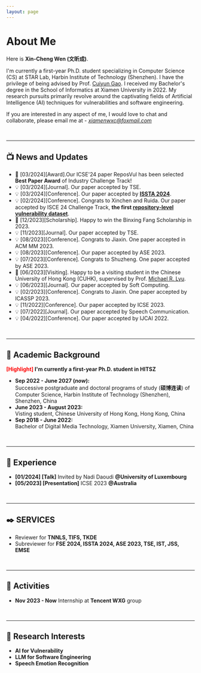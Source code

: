 ```yaml
---
layout: page
---
```


# About Me


Here is **Xin-Cheng Wen (文昕成)**.

I'm currently a first-year Ph.D. student specializing in Computer Science (CS) at STAR Lab, Harbin Institute of Technology (Shenzhen). I have the privilege of being advised by Prof. [Cuiyun Gao](https://cuiyungao.github.io/). I received my Bachelor's degree in the School of Informatics at Xiamen University in 2022. My research pursuits primarily revolve around the captivating fields of Artificial Intelligence (AI) techniques for vulnerabilities and software engineering.


If you are interested in any aspect of me, I would love to chat and collaborate, please email me at - *xiamenwxc@foxmail.com*


  
<br>

---

## 📺 News and Updates
- 🏅 [03/2024][Award].Our ICSE'24 paper ReposVul has been selected **Best Paper Award** of Industry Challenge Track!
- &#x1F4A1; [03/2024][Journal]. Our paper accepted by TSE.
- &#x1F4A1; [03/2024][Conference]. Our paper accepted by **[ISSTA 2024](https://arxiv.org/abs/2403.19096)**.
- &#x1F4A1; [02/2024][Conference]. Congrats to Xinchen and Ruida. Our paper accepted by ISCE 24 Challenge Track, **the first [repository-level vulnerability dataset](https://arxiv.org/abs/2401.13169)**.
- 🏅 [12/2023][Scholarship]. Happy to win the Binxing Fang Scholarship in 2023.
- &#x1F4A1; [11/2023][Journal]. Our paper accepted by TSE.
- &#x1F4A1; [08/2023][Conference]. Congrats to Jiaxin. One paper accepted in ACM MM 2023.
- &#x1F4A1; [08/2023][Conference]. Our paper accepted by ASE 2023.
- &#x1F4A1; [07/2023][Conference]. Congrats to Shuzheng. One paper accepted by ASE 2023.
- &#x1F463; [06/2023][Visiting]. Happy to be a visiting student in the Chinese University of Hong Kong (CUHK), supervised by Prof. [Michael R. Lyu](http://www.cse.cuhk.edu.hk/lyu/).
- &#x1F4A1; [06/2023][Journal]. Our paper accepted by Soft Computing.
- &#x1F4A1; [02/2023][Conference]. Congrats to Jiaxin. One paper accepted by ICASSP 2023.
- &#x1F4A1; [11/2022][Conference]. Our paper accepted by ICSE 2023.
- &#x1F4A1; [07/2022][Journal]. Our paper accepted by Speech Communication.
- &#x1F4A1; [04/2022][Conference]. Our paper accepted by IJCAI 2022.

  
<br>

---

## 🐾 Academic Background

**<font color='red'>[Highlight]</font> I'm currently a first-year Ph.D. student in HITSZ**

- **Sep 2022 - June 2027 (*now*):** <br>Successive postgraduate and doctoral programs of study (**硕博连读**) of Computer Science, Harbin Institute of Technology (Shenzhen), Shenzhen, China
- **June 2023 - August 2023:** <br>Visting student, Chinese University of Hong Kong, Hong Kong, China  
- **Sep 2018 - June 2022:** <br>Bachelor of Digital Media Technology, Xiamen University, Xiamen, China
  
<br>

---

## 🔎 Experience 
- **[01/2024] [Talk]** Invited by Nadi Daoudi **@University of Luxembourg**
- **[05/2023] [Presentation]** ICSE 2023 **@Australia**

<br>

---

## ✒️ SERVICES
- Reviewer for **TNNLS, TIFS, TKDE**
- Subreviewer for **FSE 2024, ISSTA 2024, ASE 2023, TSE, IST, JSS, EMSE**

<br>

---

## 🐳 Activities

- **Nov 2023 - Now** Internship at **Tencent WXG** group

<br>

---



## 📌 Research Interests

- **AI for Vulnerability**
- **LLM for Software Engineering**
- **Speech Emotion Recognition**



<br>

